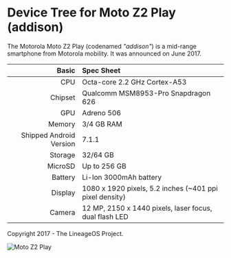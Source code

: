 Device Tree for Moto Z2 Play (addison)
===========================================

The Motorola Moto Z2 Play (codenamed _"addison"_) is a mid-range smartphone from Motorola mobility.
It was announced on June 2017.

Basic   | Spec Sheet
-------:|:-------------------------
CPU     | Octa-core 2.2 GHz Cortex-A53
Chipset | Qualcomm MSM8953-Pro Snapdragon 626
GPU     | Adreno 506
Memory  | 3/4 GB RAM
Shipped Android Version | 7.1.1
Storage | 32/64 GB
MicroSD | Up to 256 GB
Battery | Li-Ion 3000mAh battery
Display | 1080 x 1920 pixels, 5.2 inches (~401 ppi pixel density)
Camera  | 12 MP, 2150 x 1440 pixels, laser focus, dual flash LED

Copyright 2017 - The LineageOS Project.

![Moto Z2 Play](http://cdn2.gsmarena.com/vv/pics/motorola/motorola-moto-z2-play-0.jpg "Moto Z2 Play")
